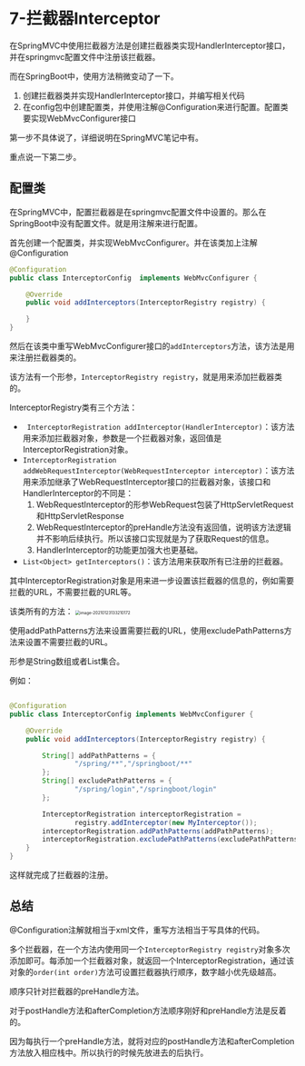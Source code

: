 # 7-拦截器Interceptor

在SpringMVC中使用拦截器方法是创建拦截器类实现HandlerInterceptor接口，并在springmvc配置文件中注册该拦截器。

而在SpringBoot中，使用方法稍微变动了一下。

1. 创建拦截器类并实现HandlerInterceptor接口，并编写相关代码
2. 在config包中创建配置类，并使用注解@Configuration来进行配置。配置类要实现WebMvcConfigurer接口

第一步不具体说了，详细说明在SpringMVC笔记中有。

重点说一下第二步。

## 配置类

在SpringMVC中，配置拦截器是在springmvc配置文件中设置的。那么在SpringBoot中没有配置文件。就是用注解来进行配置。

首先创建一个配置类，并实现WebMvcConfigurer。并在该类加上注解@Configuration

```java
@Configuration
public class InterceptorConfig  implements WebMvcConfigurer {

    @Override
    public void addInterceptors(InterceptorRegistry registry) {

    }
}
```

然后在该类中重写WebMvcConfigurer接口的`addInterceptors`方法，该方法是用来注册拦截器类的。

该方法有一个形参，`InterceptorRegistry registry`，就是用来添加拦截器类的。

InterceptorRegistry类有三个方法：

- ` InterceptorRegistration addInterceptor(HandlerInterceptor)`：该方法用来添加拦截器对象，参数是一个拦截器对象，返回值是 InterceptorRegistration对象。
- `InterceptorRegistration addWebRequestInterceptor(WebRequestInterceptor interceptor)`：该方法用来添加继承了WebRequestInterceptor接口的拦截器对象，该接口和HandlerInterceptor的不同是：
    1. WebRequestInterceptor的形参WebRequest包装了HttpServletRequest和HttpServletResponse
    2. WebRequestInterceptor的preHandle方法没有返回值，说明该方法逻辑并不影响后续执行。所以该接口实现就是为了获取Request的信息。
    3. HandlerInterceptor的功能更加强大也更基础。
- `List<Object> getInterceptors()`：该方法用来获取所有已注册的拦截器。



其中InterceptorRegistration对象是用来进一步设置该拦截器的信息的，例如需要拦截的URL，不需要拦截的URL等。

该类所有的方法：
<img src="https://crayon-1302863897.cos.ap-beijing.myqcloud.com/image/image-20210123133210172.png" alt="image-20210123133210172" style="zoom:50%;" />

使用addPathPatterns方法来设置需要拦截的URL，使用excludePathPatterns方法来设置不需要拦截的URL。

形参是String数组或者List集合。



例如：

```java

@Configuration
public class InterceptorConfig implements WebMvcConfigurer {

    @Override
    public void addInterceptors(InterceptorRegistry registry) {

        String[] addPathPatterns = {
                "/spring/**","/springboot/**"
        };
        String[] excludePathPatterns = {
                "/spring/login","/springboot/login"
        };

        InterceptorRegistration interceptorRegistration =
                registry.addInterceptor(new MyInterceptor());
        interceptorRegistration.addPathPatterns(addPathPatterns);
        interceptorRegistration.excludePathPatterns(excludePathPatterns);
    }
}
```

这样就完成了拦截器的注册。





## 总结

@Configuration注解就相当于xml文件，重写方法相当于写具体的代码。



多个拦截器，在一个方法内使用同一个`InterceptorRegistry registry`对象多次添加即可。每添加一个拦截器对象，就返回一个InterceptorRegistration，通过该对象的`order(int order)`方法可设置拦截器执行顺序，数字越小优先级越高。

顺序只针对拦截器的preHandle方法。

对于postHandle方法和afterCompletion方法顺序刚好和preHandle方法是反着的。

因为每执行一个preHandle方法，就将对应的postHandle方法和afterCompletion方法放入相应栈中。所以执行的时候先放进去的后执行。



